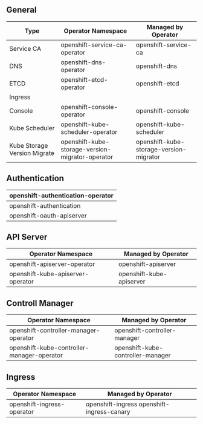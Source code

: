 ## General

| Type                         | Operator Namespace                               | Managed by Operator                     | 
|------------------------------|--------------------------------------------------|-----------------------------------------|
| Service CA                   | openshift-service-ca-operator                    | openshift-service-ca                    |
| DNS                          | openshift-dns-operator                           | openshift-dns                           |
| ETCD                         | openshift-etcd-operator                          | openshift-etcd                          |
| Ingress                      |                        |                        |
| Console                      | openshift-console-operator                       | openshift-console                       |
| Kube Scheduler               | openshift-kube-scheduler-operator                | openshift-kube-scheduler                |
| Kube Storage Version Migrate | openshift-kube-storage-version-migrator-operator | openshift-kube-storage-version-migrator |

## Authentication

| openshift-authentication-operator |
|-----------------------------------|
| openshift-authentication          |
| openshift-oauth-apiserver         |

## API Server

| Operator Namespace                | Managed by Operator      |
|-----------------------------------|--------------------------|
| openshift-apiserver-operator      | openshift-apiserver      |
| openshift-kube-apiserver-operator | openshift-kube-apiserver |

## Controll Manager

| Operator Namespace                         | Managed by Operator               |
|--------------------------------------------|-----------------------------------|
| openshift-controller-manager-operator      | openshift-controller-manager      |
| openshift-kube-controller-manager-operator | openshift-kube-controller-manager | 

## Ingress

| Operator Namespace         | Managed by Operator                        |
|----------------------------|--------------------------------------------|
| openshift-ingress-operator | openshift-ingress openshift-ingress-canary |
